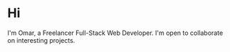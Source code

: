 # Hi

I'm  Omar, a Freelancer Full-Stack Web Developer. I'm open to collaborate on interesting projects.
